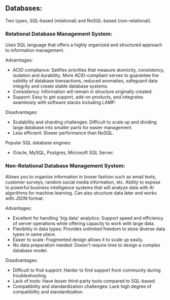 ## Databases:
Two types, SQL-based (relational) and NoSQL-based (non-relational).

### Relational Database Management System:
Uses SQL language that offers a highly organized and structured approach to information management. 

Advamtages:
- ACID compliance: Satifies priorities that measure atomicity, consistency, isolation and durability. More ACID-compliant serves to guarantee the validity of database transactions, reduced anomalies, safeguard data integrity and create stable database systems.
- Consistency: Information will remain in structure originally created.
- Support: Easy to get support, add-on products, and integrates seamlessly with software stacks including LAMP.

Disadvantages:
- Scalability and sharding challenges: Difficult to scale up and dividing large database into smaller parts for easier management.
- Less efficient: Slower performance than NoSQL.

Popular SQL database engines:
- Oracle, MySQL, Postgres, Microsoft SQL Server.


### Non-Relational Database Management System:
Allows you to organize information in looser fashion such as email texts, customer surveys, random social media information, etc. Ability to expose to powerful business intelligence systems that will analyze data with AI algorithms for machine learning. Can also structure data later and works with JSON format. 

Advantages:
- Excellent for handling 'big data' analytics: Support speed and efficiency of server operations while offering capacity to work with large data.
- Flexibility in data types: Provides unlimited freedom to store diverse data types in same place.
- Easier to scale: Fragmented design allows it to scale up easily. 
- No data preparation needed: Doesn't require time to design a complex database model. 

Disadvantages:
- Difficult to find support: Harder to find support from community during troubleshooting.
- Lack of tools: Have lesser third-party tools compared to SQL-based. 
- Compatibility and standardization challenges: Lack high degree of compatibility and standardization.


